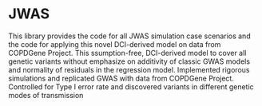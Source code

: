# JWAS
This library provides the code for all JWAS simulation case scenarios and the code for applying this novel DCI-derived model on data from COPDGene Project.
This ssumption-free, DCI-derived model to cover all genetic variants without emphasize on additivity of classic GWAS models and normality of residuals in the regression model. Implemented rigorous simulations and replicated GWAS with data from COPDGene Project. Controlled for Type I error rate and discovered variants in different genetic modes of transmission
